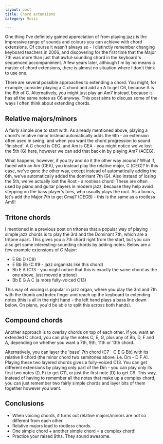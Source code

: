 ```yaml
---
layout: post
title: Chord extensions
category: Music

---
```


One thing I've definitely gained appreciation of from playing jazz is the impressive range of sounds and colours you can achieve with chord extensions. Of course it wasn't always so - I distinctly remember changing keyboard teachers in 2006, and discovering for the first time that the Major 7th was more than just that awful-sounding chord in the keyboard's sequenced accompaniment. A few years later, although I'm by no means a master of chord extensions, there is almost no situation where I don't think to use one.

There are several possible approaches to extending a chord. You might, for example, consider playing a C chord and add an A to get C6, because A is the 6th of C. Alternatively, you might just play an Am7 instead, because it has all the same notes as C6 anyway. This post aims to discuss some of the ways I often think about extending chords.

## Relative majors/minors
A fairly simple one to start with. As already mentioned above, playing a chord's relative minor instead automatically adds the 6th - an extension often used in swing, and when you want the chord progression to sound 'finished'. A C chord is CEG, and Am is CEA - you might notice we've lost the 5th (G) here, however we can add that back in by playing Am7 (ACEG).

What happens, however, if you try and do it the other way around? What if, faced with an Am (CEA), you instead play the relative major, C (CEG)? In this case, we've gone the other way, except instead of automatically adding the 6th, we've automatically added the dominant 7th (G). Also instead of losing the 5th, we've actually lost the Root - a rootless chord! These are often used by piano and guitar players in modern jazz, because they help avoid stepping on the bass player's toes, who usually plays the root. As a bonus, let's add the Major 7th to get Cmaj7 (CEGB) - this is the same as a rootless Am9!

## Tritone chords
I mentioned in a previous post on tritones that a popular way of playing simple jazz chords is to play the 3rd and the Dominant 7th, which are a tritone apart. This gives you a 7th chord right from the start, but you can also get some interesting-sounding chords by adding notes. Below are a few example extensions of C Major:

- E Bb D (C9)
- E Bb Eb (C \#9 - jazz organists like this chord)
- Bb E A (C13 - you might notice that this is exactly the same chord as the one above, just moved a tritone)
- Bb E G A C (a more fully-voiced C13)

This way of voicing is popular in jazz organ, where you play the 3rd and 7th with the thumb and index finger and reach up the keyboard to extending notes (this is all in the right hand - the left hand plays a bass line down below. On piano, you'd be able to split this across both hands).

## Compound chords
Another approach is to overlay chords on top of each other. If you want an extended C chord, you can play the notes C, E, G, plus any of Bb, D, F and A, depending on whether you want a 7th, 9th, 11th or 13th chord.

Alternatively, you can layer the 'base' 7th chord (C7 - C E G Bb) with its relative II chord (the minor chord two semitones above, i.e. Dm - D F A). Playing these two layered chords gives a fully-voiced C13. You can get different extensions by playing only part of the Dm - you can play only its first two notes (D, F) to get C11, or just the first note (D) to get C9. This way, instead of having to remember all the notes that make up a complex chord, you can just remember two fairly simple chords and layer bits of them together however you want.

## Conclusions
- When voicing chords, it turns out relative majors/minors are not so different from each other.
- Relative majors lead to rootless chords.
- One simple chord + another simple chord = a complex chord!
- Practice your raised 9ths. They sound awesome.
